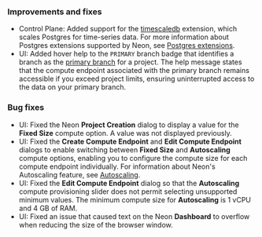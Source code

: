 ### Improvements and fixes

- Control Plane: Added support for the [timescaledb](https://github.com/timescale/timescaledb) extension, which scales Postgres for time-series data. For more information about Postgres extensions supported by Neon, see [Postgres extensions](/docs/extensions/pg-extensions/).
- UI: Added hover help to the `PRIMARY` branch badge that identifies a branch as the [primary branch](/docs/reference/glossary#primary-branch) for a project. The help message states that the compute endpoint associated with the primary branch remains accessible if you exceed project limits, ensuring uninterrupted access to the data on your primary branch.

### Bug fixes

- UI: Fixed the Neon **Project Creation** dialog to display a value for the **Fixed Size** compute option. A value was not displayed previously.
- UI: Fixed the **Create Compute Endpoint** and **Edit Compute Endpoint** dialogs to enable switching between **Fixed Size** and **Autoscaling** compute options, enabling you to configure the compute size for each compute endpoint individually. For information about Neon's Autoscaling feature, see [Autoscaling](/docs/introduction/autoscaling).
- UI: Fixed the **Edit Compute Endpoint** dialog so that the **Autoscaling** compute provisioning slider does not permit selecting unsupported minimum values. The minimum compute size for **Autoscaling** is 1 vCPU and 4 GB of RAM.
- UI: Fixed an issue that caused text on the Neon **Dashboard** to overflow when reducing the size of the browser window.
